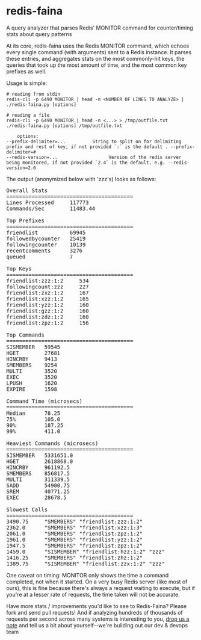 redis-faina
===========

A query analyzer that parses Redis' MONITOR command for counter/timing stats about query patterns

At its core, redis-faina uses the Redis MONITOR command, which echoes every single command (with arguments) sent to a Redis instance. It parses these
entries, and aggregates stats on the most commonly-hit keys, the queries that took up the most amount of time, and the most common key prefixes
as well.

Usage is simple:

    # reading from stdin
    redis-cli -p 6490 MONITOR | head -n <NUMBER OF LINES TO ANALYZE> | ./redis-faina.py [options]

    # reading a file
    redis-cli -p 6490 MONITOR | head -n <...> > /tmp/outfile.txt
    ./redis-faina.py [options] /tmp/outfile.txt
    
 		options:
  	--prefix-delimiter=...         	String to split on for delimiting prefix and rest of key, if not provided `:` is the default . --prefix-delimiter=#
  	--redis-version=...       			  Version of the redis server being monitored, if not provided `2.4` is the default. e.g. --redis-version=2.6


The output (anonymized below with 'zzz's) looks as follows:

<pre>
Overall Stats
========================================
Lines Processed     117773
Commands/Sec        11483.44

Top Prefixes
========================================
friendlist          69945
followedbycounter   25419
followingcounter    10139
recentcomments      3276
queued              7

Top Keys
========================================
friendlist:zzz:1:2     534
followingcount:zzz     227
friendlist:zxz:1:2     167
friendlist:xzz:1:2     165
friendlist:yzz:1:2     160
friendlist:gzz:1:2     160
friendlist:zdz:1:2     160
friendlist:zpz:1:2     156

Top Commands
========================================
SISMEMBER   59545
HGET        27681
HINCRBY     9413
SMEMBERS    9254
MULTI       3520
EXEC        3520
LPUSH       1620
EXPIRE      1598

Command Time (microsecs)
========================================
Median      78.25
75%         105.0
90%         187.25
99%         411.0

Heaviest Commands (microsecs)
========================================
SISMEMBER   5331651.0
HGET        2618868.0
HINCRBY     961192.5
SMEMBERS    856817.5
MULTI       311339.5
SADD        54900.75
SREM        40771.25
EXEC        28678.5

Slowest Calls
========================================
3490.75     "SMEMBERS" "friendlist:zzz:1:2"
2362.0      "SMEMBERS" "friendlist:xzz:1:3"
2061.0      "SMEMBERS" "friendlist:zpz:1:2"
1961.0      "SMEMBERS" "friendlist:yzz:1:2"
1947.5      "SMEMBERS" "friendlist:zpz:1:2"
1459.0      "SISMEMBER" "friendlist:hzz:1:2" "zzz"
1416.25     "SMEMBERS" "friendlist:zhz:1:2"
1389.75     "SISMEMBER" "friendlist:zzx:1:2" "zzz"
</pre>


One caveat on timing: MONITOR only shows the time a command completed, not when it started. On a very busy Redis server (like most of ours), this is
fine because there's always a request waiting to execute, but if you're at a lesser rate of requests, the time taken will not be accurate.

Have more stats / improvements you'd like to see to Redis-Faina? Please fork and send pull requests! And if analyzing hundreds of thousands of requests per second
across many systems is interesting to you, [drop us a note](http://instagram.com/about/jobs/) and tell us a bit about yourself--we're building out our dev & devops team
